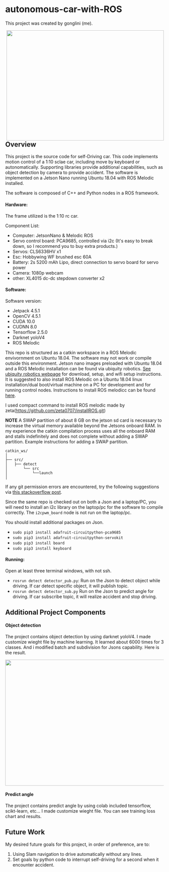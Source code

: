 # autonomous-car-with-ROS

This project was created by gonglini (me).


<img src=https://user-images.githubusercontent.com/65767592/221577472-4a88ca98-18b0-489c-8adb-9dfcaa3cbef1.jpg width="500" height="350" align="right">


## Overview
This project is the source code for self-Driving car. This code implements motion control of a 1:10 sclae car, including move by keyboard or autonomatically. Supporting libraries provide additional capabilities, such as object detection by camera to provide accident. The software is implemented on a Jetson Nano running Ubuntu 18.04 with ROS Melodic installed.

The software is composed of C++ and Python nodes in a ROS framework.

#### Hardware:
The frame utilized is the 1:10 rc car. 

Component List:
* Computer: JetsonNano & Melodic ROS
* Servo control board: PCA9685, controlled via i2c (It's easy to break down, so I recommend you to buy extra products.)
* Servos: CLS6336HV x1
* Esc: Hobbywing WF brushed esc 60A
* Battery: 2s 5200 mAh Lipo, direct connection to servo board for servo power
* Camera: 1080p webcam
* other: XL4015 dc-dc stepdown converter x2



#### Software:

Software version:
* Jetpack 4.5.1
* OpenCV 4.5.1
* CUDA 10.0
* CUDNN 8.0
* Tensorflow 2.5.0
* Darknet yoloV4
* ROS Melodic

This repo is structured as a catkin workspace in a ROS Melodic envivornment on Ubuntu 18.04. The software may not work or compile outside this environment. Jetson nano images preloaded with Ubuntu 18.04 and a ROS Melodic installation can be found via ubiquity robotics. [See ubiquity robotics webpage](https://downloads.ubiquityrobotics.com/) for download, setup, and wifi setup instructions. It is suggested to also install ROS Melodic on a Ubuntu 18.04 linux installation/dual boot/virtual machine on a PC for development and for running control nodes. Instructions to install ROS melodicc can be found [here](http://wiki.ros.org/melodic/Installation/Ubuntu).

I used compact command to install ROS melodic made by zeta(https://github.com/zeta0707/installROS.git)

**NOTE**  A SWAP partition of about 8 GB on the jetson sd card is necessary to increase the virtual memory available beyond the Jetsons onboard RAM. In my experience the catkin compilation process uses all the onboard RAM and stalls indefinitely and does not complete without adding a SWAP partition. Example instructions for adding a SWAP partition. 



```
catkin_ws/
│
├── src/
│   ├── detect
│       └── src
│           └──launch      
│
```


If any git permission errors are encountered, try the following suggestions via [this stackoverflow post](https://stackoverflow.com/questions/8197089/fatal-error-when-updating-submodule-using-git).


Since the same repo is checked out on both a Json and a laptop/PC, you will need to install an i2c library on the laptop/pc for the software to compile correctly. The `i2cpwm_board` node is not run on the laptop/pc.

You should install additional packages on Json.

*  `sudo pip3 install adafruit-circuitpython-pca9685`
*  `sudo pip3 install adafruit-circuitpython-servokit`
*   `sudo pip3 install board`
*   `sudo pip3 install keyboard`

#### Running:
Open at least three terminal windows, with not ssh. 
* `rosrun detect detector_pub.py`: Run on the Json to detect object while driving. If car detect specific object, it will publish topic.
* `rosrun detect detector_sub.py` Run on the Json to predict angle for driving. If car subscribe topic, it will realize accident and stop driving.

## Additional Project Components
#### Object detection
The project contains object detection by using darknet yoloV4. I made customize wieght file by machine learning. 
It learned about 6000 times for 3 classes. And i modified batch and subdivision for Jsons capability.
Here is the result.


<img src=https://user-images.githubusercontent.com/65767592/221584677-3f24eafd-89b7-4b08-8a37-be0a2375a1e2.png width="600" height="400"/>



#### Predict angle
The project contains predict angle by using colab included tensorflow, scikt-learn, etc...  I made customize wieght file.
You can see training loss chart and results.



## Future Work

My desired future goals for this project, in order of preference, are to:
1. Using Slam navigation to drive automatically without any lines.
2. Set goals by python code to interrupt self-driving for a second when it encounter accident.


